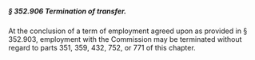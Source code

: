 ##### § 352.906 Termination of transfer. #####

At the conclusion of a term of employment agreed upon as provided in § 352.903, employment with the Commission may be terminated without regard to parts 351, 359, 432, 752, or 771 of this chapter.